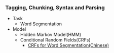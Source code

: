 ### Tagging, Chunking, Syntax and Parsing
- Task
    - Word Segmentation
- Model
    - Hidden Markov Model(HMM)
    - Conditional Random Fields(CRFs)
         - [CRFs for Word Segmentation(Chinese)](https://www.cnblogs.com/liufanping/p/4899842.html)
